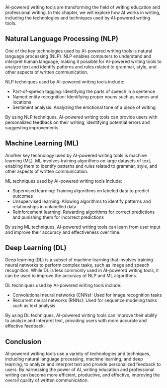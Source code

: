 

AI-powered writing tools are transforming the field of writing education and professional writing. In this chapter, we will explore how AI works in writing, including the technologies and techniques used by AI-powered writing tools.

Natural Language Processing (NLP)
---------------------------------

One of the key technologies used by AI-powered writing tools is natural language processing (NLP). NLP enables computers to understand and interpret human language, making it possible for AI-powered writing tools to analyze text and identify patterns and rules related to grammar, style, and other aspects of written communication.

NLP techniques used by AI-powered writing tools include:

* Part-of-speech tagging: Identifying the parts of speech in a sentence
* Named entity recognition: Identifying proper nouns such as names and locations
* Sentiment analysis: Analyzing the emotional tone of a piece of writing

By using NLP techniques, AI-powered writing tools can provide users with personalized feedback on their writing, identifying potential errors and suggesting improvements.

Machine Learning (ML)
---------------------

Another key technology used by AI-powered writing tools is machine learning (ML). ML involves training algorithms on large datasets of text, enabling them to identify patterns and rules related to grammar, style, and other aspects of written communication.

ML techniques used by AI-powered writing tools include:

* Supervised learning: Training algorithms on labeled data to predict outcomes
* Unsupervised learning: Allowing algorithms to identify patterns and relationships in unlabelled data
* Reinforcement learning: Rewarding algorithms for correct predictions and punishing them for incorrect predictions

By using ML techniques, AI-powered writing tools can learn from user input and improve their accuracy and effectiveness over time.

Deep Learning (DL)
------------------

Deep learning (DL) is a subset of machine learning that involves training neural networks to perform complex tasks, such as image and speech recognition. While DL is less commonly used in AI-powered writing tools, it can be used to improve the accuracy of NLP and ML algorithms.

DL techniques used by AI-powered writing tools include:

* Convolutional neural networks (CNNs): Used for image recognition tasks
* Recurrent neural networks (RNNs): Used for sequence modeling tasks such as text analysis

By using DL techniques, AI-powered writing tools can improve their ability to analyze and interpret text, providing users with more accurate and effective feedback.

Conclusion
----------

AI-powered writing tools use a variety of technologies and techniques, including natural language processing, machine learning, and deep learning, to analyze and interpret text and provide personalized feedback to users. By harnessing the power of AI, writing education and professional writing can become more efficient, productive, and effective, improving the overall quality of written communication.

